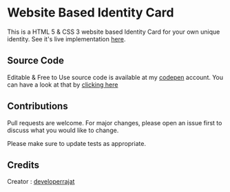 # Website Based Identity Card

This is a HTML 5 & CSS 3 website based Identity Card for your own unique identity. See it's live implementation [here](https://developer-rajat.github.io/HTMLCSS-Identity-Card/). 

## Source Code
Editable & Free to Use source code is available at my [codepen](https://codepen.io/developer-rajat) account. You can have a look at that by [clicking here](https://codepen.io/developer-rajat/pen/eYvEPgx)


## Contributions
Pull requests are welcome. For major changes, please open an issue first to discuss what you would like to change.

Please make sure to update tests as appropriate.

## Credits

Creator : [developerrajat](https://github.com/Developer-Rajat/)    


